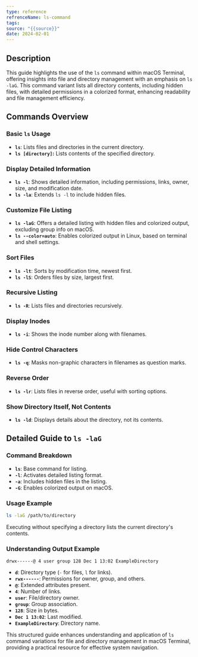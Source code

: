 ```yaml
---
type: reference
refrenceName: ls-command
tags: 
source: "{{source}}"
date: 2024-02-01
---
```


## Description
This guide highlights the use of the `ls` command within macOS Terminal, offering insights into file and directory management with an emphasis on `ls -laG`. This command variant lists all directory contents, including hidden files, with detailed permissions in a colorized format, enhancing readability and file management efficiency.

## Commands Overview

### Basic `ls` Usage
- **`ls`**: Lists files and directories in the current directory.
- **`ls [directory]`:** Lists contents of the specified directory.

### Display Detailed Information
- **`ls -l`**: Shows detailed information, including permissions, links, owner, size, and modification date.
- **`ls -la`**: Extends `ls -l` to include hidden files.

### Customize File Listing
- **`ls -laG`**: Offers a detailed listing with hidden files and colorized output, excluding group info on macOS.
- **`ls --color=auto`**: Enables colorized output in Linux, based on terminal and shell settings.

### Sort Files
- **`ls -lt`**: Sorts by modification time, newest first.
- **`ls -lS`**: Orders files by size, largest first.

### Recursive Listing
- **`ls -R`**: Lists files and directories recursively.

### Display Inodes
- **`ls -i`**: Shows the inode number along with filenames.

### Hide Control Characters
- **`ls -q`**: Masks non-graphic characters in filenames as question marks.

### Reverse Order
- **`ls -lr`**: Lists files in reverse order, useful with sorting options.

### Show Directory Itself, Not Contents
- **`ls -ld`**: Displays details about the directory, not its contents.

## Detailed Guide to `ls -laG`

### Command Breakdown
- **`ls`**: Base command for listing.
- **`-l`**: Activates detailed listing format.
- **`-a`**: Includes hidden files in the listing.
- **`-G`**: Enables colorized output on macOS.

### Usage Example
```bash
ls -laG /path/to/directory
```
Executing without specifying a directory lists the current directory's contents.

### Understanding Output Example
```text
drwx------@ 4 user group 128 Dec 1 13:02 ExampleDirectory
```
- **`d`**: Directory type (`-` for files, `l` for links).
- **`rwx------`**: Permissions for owner, group, and others.
- **`@`**: Extended attributes present.
- **`4`**: Number of links.
- **`user`**: File/directory owner.
- **`group`**: Group association.
- **`128`**: Size in bytes.
- **`Dec 1 13:02`**: Last modified.
- **`ExampleDirectory`**: Directory name.

This structured guide enhances understanding and application of `ls` command variations for file and directory management in macOS Terminal, providing a practical resource for effective system navigation.

